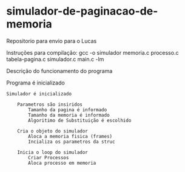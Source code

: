 # simulador-de-paginacao-de-memoria
Repositorio para envio para o Lucas

Instruções para compilação:
gcc -o simulador memoria.c processo.c tabela-pagina.c simulador.c main.c -lm

Descrição do funcionamento do programa


Programa é inicializado

    Simulador é inicializado
        
        Parametros são insiridos
            Tamanho da pagina é informado
            Tamanho da memoria é informado
            Algoritimo de Substituição é escolhido
        
        Cria o objeto do simulador
            Aloca a memoria fisica (frames)
            Incializa os parametros da struc

        Inicia o loop do simulador
            Criar Processos
            Aloca processo em memoria
            

        
